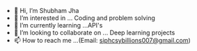 - 👋 Hi, I’m Shubham Jha
- 👀 I’m interested in ... Coding and problem solving
- 🌱 I’m currently learning ...API's
- 💞️ I’m looking to collaborate on ... Deep learning projects
- 📫 How to reach me ...(Email: siphcsybillions007@gmail.com)

<!---
Babydaaddy/Babydaaddy is a ✨ special ✨ repository because its `README.md` (this file) appears on your GitHub profile.
You can click the Preview link to take a look at your changes.
--->
